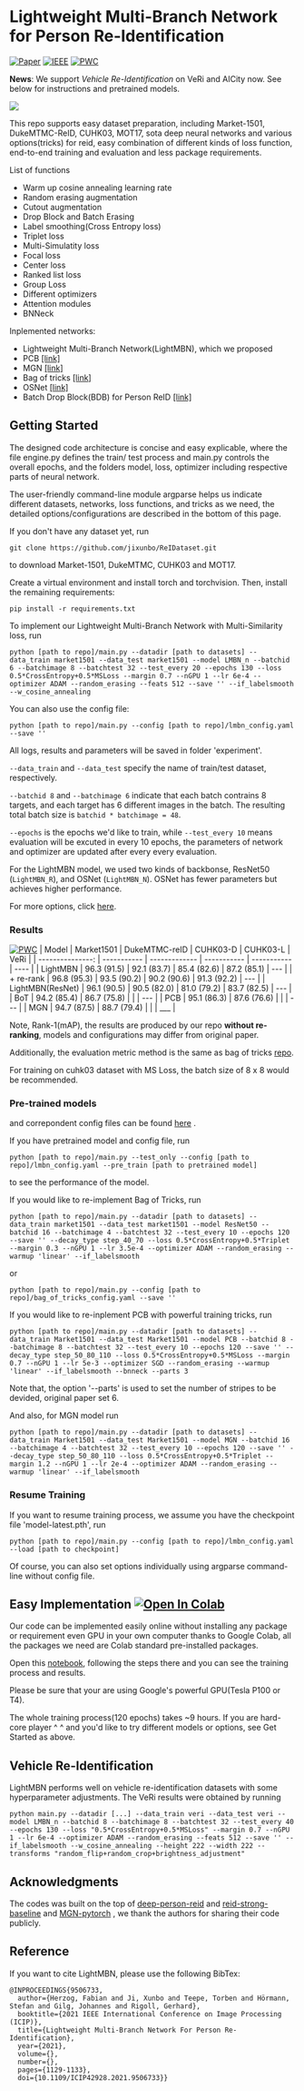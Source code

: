 #  Lightweight Multi-Branch Network for Person Re-Identification

[![Paper](https://img.shields.io/badge/arXiv-2101.10774-important)](https://arxiv.org/abs/2101.10774)
[![IEEE](https://img.shields.io/badge/IEEE-ICIP2021-blue)](https://ieeexplore.ieee.org/abstract/document/9506733)
[![PWC](https://img.shields.io/endpoint.svg?url=https://paperswithcode.com/badge/lightweight-multi-branch-network-for-person/person-re-identification-on-cuhk03-detected)](https://paperswithcode.com/sota/person-re-identification-on-cuhk03-detected?p=lightweight-multi-branch-network-for-person)


**News**: We support *Vehicle Re-Identification* on VeRi and AICity now. See below for instructions and pretrained models.

![](/utils/LightMB.png)

This repo supports easy dataset preparation, including Market-1501, DukeMTMC-ReID, CUHK03, MOT17, sota deep neural networks and various options(tricks) for reid, easy combination of different kinds of loss function, end-to-end training and evaluation and less package requirements.

List of functions
- Warm up cosine annealing learning rate
- Random erasing augmentation
- Cutout augmentation
- Drop Block and Batch Erasing
- Label smoothing(Cross Entropy loss)
- Triplet loss
- Multi-Simulatity loss
- Focal loss
- Center loss
- Ranked list loss
- Group Loss
- Different optimizers
- Attention modules
- BNNeck

Inplemented networks:
- Lightweight Multi-Branch Network(LightMBN), which we proposed
- PCB [[link]](https://arxiv.org/pdf/1711.09349.pdf)
- MGN [[link]](https://arxiv.org/abs/1804.01438)
- Bag of tricks [[link]](http://openaccess.thecvf.com/content_CVPRW_2019/papers/TRMTMCT/Luo_Bag_of_Tricks_and_a_Strong_Baseline_for_Deep_Person_CVPRW_2019_paper.pdf)
- OSNet [[link]](https://arxiv.org/abs/1905.00953)
- Batch Drop Block(BDB) for Person ReID [[link]](https://arxiv.org/abs/1811.07130)

## Getting Started
The designed code architecture is concise and easy explicable, where the file engine.py defines the train/ test process and main.py controls the overall epochs, and the folders model, loss, optimizer including respective parts of neural network.

The user-friendly command-line module argparse helps us indicate different datasets, networks, loss functions, and tricks as we need, the detailed options/configurations are described in the bottom of this page.

If you don't have any dataset yet, run 
```
git clone https://github.com/jixunbo/ReIDataset.git
```
to download Market-1501, DukeMTMC, CUHK03 and MOT17.

Create a virtual environment and install torch and torchvision. Then, install the remaining requirements:

```
pip install -r requirements.txt
```

To implement our Lightweight Multi-Branch Network with Multi-Similarity loss, run

```
python [path to repo]/main.py --datadir [path to datasets] --data_train market1501 --data_test market1501 --model LMBN_n --batchid 6 --batchimage 8 --batchtest 32 --test_every 20 --epochs 130 --loss 0.5*CrossEntropy+0.5*MSLoss --margin 0.7 --nGPU 1 --lr 6e-4 --optimizer ADAM --random_erasing --feats 512 --save '' --if_labelsmooth --w_cosine_annealing
```

You can also use the config file:

````
python [path to repo]/main.py --config [path to repo]/lmbn_config.yaml --save ''
````

All logs, results and parameters will be saved in folder 'experiment'.

`--data_train` and `--data_test` specify the name of train/test dataset, respectively.

`--batchid 8` and `--batchimage 6` indicate that each batch contrains 8 targets, and each target has 6 different images in the batch. The resulting total batch size is `batchid * batchimage = 48`.

`--epochs` is the epochs we'd like to train, while `--test_every 10` means evaluation will be excuted in every 10 epochs, the parameters of network and optimizer are updated after every every evaluation. 

For the LightMBN model, we used two kinds of backbonse, ResNet50 (`LightMBN_R`), and OSNet (`LightMBN_N`). OSNet has fewer parameters but achieves higher performance.

For more options, click [here](OPTIONS.md).

### Results
[![PWC](https://img.shields.io/endpoint.svg?url=https://paperswithcode.com/badge/lightweight-multi-branch-network-for-person/person-re-identification-on-cuhk03-labeled)](https://paperswithcode.com/sota/person-re-identification-on-cuhk03-labeled?p=lightweight-multi-branch-network-for-person)
|            Model | Market1501  | DukeMTMC-reID | CUHK03-D    | CUHK03-L    | VeRi |
| ---------------: | ----------- | ------------- | ----------- | ----------- | ---- |
|         LightMBN | 96.3 (91.5) | 92.1 (83.7)   | 85.4 (82.6) | 87.2 (85.1) | ---  |
|        + re-rank | 96.8 (95.3) | 93.5 (90.2)   | 90.2 (90.6) | 91.3 (92.2) | ---  |
| LightMBN(ResNet) | 96.1 (90.5) | 90.5 (82.0)   | 81.0 (79.2) | 83.7 (82.5) | ---  |
|              BoT | 94.2 (85.4) | 86.7 (75.8)   |             |             | ---  |
|              PCB | 95.1 (86.3) | 87.6 (76.6)   |             |             | ---  |
|              MGN | 94.7 (87.5) | 88.7 (79.4)   |             |             | ___  |

Note, Rank-1(mAP), the results are produced by our repo **without re-ranking**, models and configurations may differ from original paper.

Additionally, the evaluation metric method is the same as bag of tricks [repo](https://github.com/michuanhaohao/reid-strong-baseline/blob/master/utils/reid_metric.py).

For training on cuhk03 dataset with MS Loss, the batch size of 8 x 8 would be recommended.

### Pre-trained models
and correpondent config files can be found [here](https://1drv.ms/u/s!Ap1wlV4d0agrao4DxXe8loc_k30?e=I9PJXP) .

If you have pretrained model and config file, run
```
python [path to repo]/main.py --test_only --config [path to repo]/lmbn_config.yaml --pre_train [path to pretrained model]
```
to see the performance of the model.

If you would like to re-implement Bag of Tricks, run
```
python [path to repo]/main.py --datadir [path to datasets] --data_train market1501 --data_test market1501 --model ResNet50 --batchid 16 --batchimage 4 --batchtest 32 --test_every 10 --epochs 120 --save '' --decay_type step_40_70 --loss 0.5*CrossEntropy+0.5*Triplet --margin 0.3 --nGPU 1 --lr 3.5e-4 --optimizer ADAM --random_erasing --warmup 'linear' --if_labelsmooth
```
or 
```
python [path to repo]/main.py --config [path to repo]/bag_of_tricks_config.yaml --save ''
```

If you would like to re-inplement PCB with powerful training tricks, run
```
python [path to repo]/main.py --datadir [path to datasets] --data_train Market1501 --data_test Market1501 --model PCB --batchid 8 --batchimage 8 --batchtest 32 --test_every 10 --epochs 120 --save '' --decay_type step_50_80_110 --loss 0.5*CrossEntropy+0.5*MSLoss --margin 0.7 --nGPU 1 --lr 5e-3 --optimizer SGD --random_erasing --warmup 'linear' --if_labelsmooth --bnneck --parts 3
```

Note that, the option '--parts' is used to set the number of stripes to be devided, original paper set 6.

And also, for MGN model run
```
python [path to repo]/main.py --datadir [path to datasets] --data_train Market1501 --data_test Market1501 --model MGN --batchid 16 --batchimage 4 --batchtest 32 --test_every 10 --epochs 120 --save '' --decay_type step_50_80_110 --loss 0.5*CrossEntropy+0.5*Triplet --margin 1.2 --nGPU 1 --lr 2e-4 --optimizer ADAM --random_erasing --warmup 'linear' --if_labelsmooth
```

### Resume Training

If you want to resume training process, we assume you have the checkpoint file 'model-latest.pth', run
```
python [path to repo]/main.py --config [path to repo]/lmbn_config.yaml --load [path to checkpoint]
```
Of course, you can also set options individually using argparse command-line without config file.

## Easy Implementation  [![Open In Colab](https://colab.research.google.com/assets/colab-badge.svg)](https://colab.research.google.com/drive/14aRebdOqJSfNlwXiI5USOQBgweckUwLS)
Our code can be implemented easily online without installing any package or requirement even GPU in your own computer thanks to Google Colab, all the packages we need are Colab standard pre-installed packages.

Open this [notebook](https://colab.research.google.com/drive/14aRebdOqJSfNlwXiI5USOQBgweckUwLS), following the steps there and you can see the training process and results.

Please be sure that your are using Google's powerful GPU(Tesla P100 or T4).

The whole training process(120 epochs) takes ~9 hours.
If you are hard-core player ^ ^ and you'd like to try different models or options, see Get Started as above.

## Vehicle Re-Identification

LightMBN performs well on vehicle re-identification datasets with some hyperparameter adjustments. The VeRi results were obtained by running

```
python main.py --datadir [...] --data_train veri --data_test veri --model LMBN_n --batchid 8 --batchimage 8 --batchtest 32 --test_every 40 --epochs 130 --loss "0.5*CrossEntropy+0.5*MSLoss" --margin 0.7 --nGPU 1 --lr 6e-4 --optimizer ADAM --random_erasing --feats 512 --save '' --if_labelsmooth --w_cosine_annealing --height 222 --width 222 --transforms "random_flip+random_crop+brightness_adjustment"
```

## Acknowledgments
The codes was built on the top of  [deep-person-reid](https://github.com/KaiyangZhou/deep-person-reid) and [reid-strong-baseline](https://github.com/michuanhaohao/reid-strong-baseline) and [MGN-pytorch](https://github.com/seathiefwang/MGN-pytorch) , we thank the authors for sharing their code publicly.

## Reference

If you want to cite LightMBN, please use the following BibTex:

```
@INPROCEEDINGS{9506733,
  author={Herzog, Fabian and Ji, Xunbo and Teepe, Torben and Hörmann, Stefan and Gilg, Johannes and Rigoll, Gerhard},
  booktitle={2021 IEEE International Conference on Image Processing (ICIP)}, 
  title={Lightweight Multi-Branch Network For Person Re-Identification}, 
  year={2021},
  volume={},
  number={},
  pages={1129-1133},
  doi={10.1109/ICIP42928.2021.9506733}}
```

